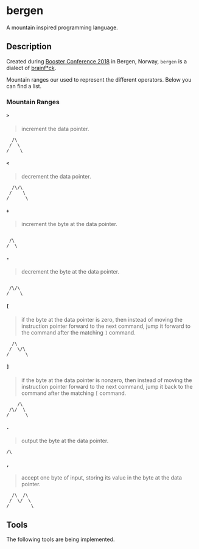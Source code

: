 # bergen
A mountain inspired programming language.

## Description
Created during [Booster Conference 2018][conference] in Bergen, Norway, `bergen` is a dialect of [brainf*ck][].

Mountain ranges our used to represent the different operators. Below you can find a list.

### Mountain Ranges
#### `>`
> increment the data pointer.

```
  /\
 /  \
/    \
```

#### `<`
> decrement the data pointer.

```
  /\/\
 /    \
/      \
```

#### `+`
> increment the byte at the data pointer.

```

 /\
/  \
```

#### `-`
> decrement the byte at the data pointer.

```

 /\/\
/    \
```

#### `[`
> if the byte at the data pointer is zero, then instead of moving the instruction pointer forward to the next command, jump it forward to the command after the matching `]` command.

```
  /\
 /  \/\
/      \
```

#### `]`
> if the byte at the data pointer is nonzero, then instead of moving the instruction pointer forward to the next command, jump it back to the command after the matching `[` command.

```
    /\
 /\/  \
/      \
```

#### `.`
> output the byte at the data pointer.

```
/\
```

#### `,`
> accept one byte of input, storing its value in the byte at the data pointer.

```
  /\  /\
 /  \/  \
/        \
```

## Tools
The following tools are being implemented.


[conference]: https://2018.boosterconf.no/
[brainf*ck]: https://en.wikipedia.org/wiki/Brainfuck
